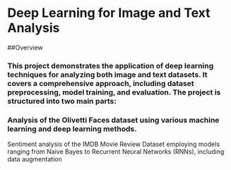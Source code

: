 # Deep Learning for Image and Text Analysis
##Overview

### This project demonstrates the application of deep learning techniques for analyzing both image and text datasets. It covers a comprehensive approach, including dataset preprocessing, model training, and evaluation. The project is structured into two main parts:

### Analysis of the Olivetti Faces dataset using various machine learning and deep learning methods.
Sentiment analysis of the IMDB Movie Review Dataset employing models ranging from Naive Bayes to Recurrent Neural Networks (RNNs), including data augmentation 
